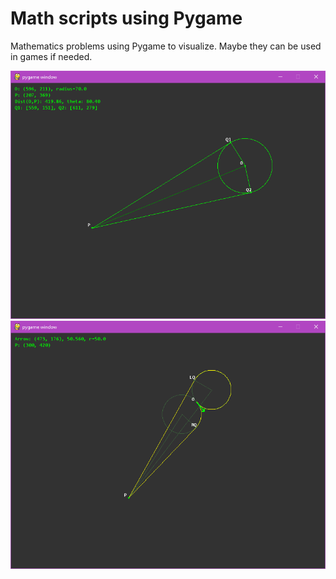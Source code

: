 # Math scripts using Pygame

Mathematics problems using Pygame to visualize. Maybe they can be used in games if needed.

![circle_and_tangent.png](./images/circle_and_tangent.png)
![dubins.png](./images/dubins.png)